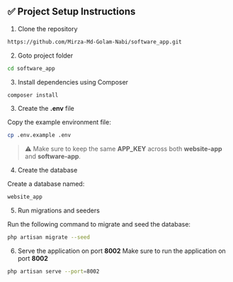 ## ✅ Project Setup Instructions

1. Clone the repository

```sh
https://github.com/Mirza-Md-Golam-Nabi/software_app.git
```

2. Goto project folder

```sh
cd software_app
```

3. Install dependencies using Composer

```sh
composer install
```

3. Create the **.env** file

Copy the example environment file:

```sh
cp .env.example .env
```

> ⚠️ Make sure to keep the same **APP_KEY** across both **website-app** and **software-app**.

4. Create the database

Create a database named:

```sh
website_app
```

5. Run migrations and seeders

Run the following command to migrate and seed the database:

```sh
php artisan migrate --seed
```

6. Serve the application on port **8002**
   Make sure to run the application on port **8002**

```sh
php artisan serve --port=8002
```
